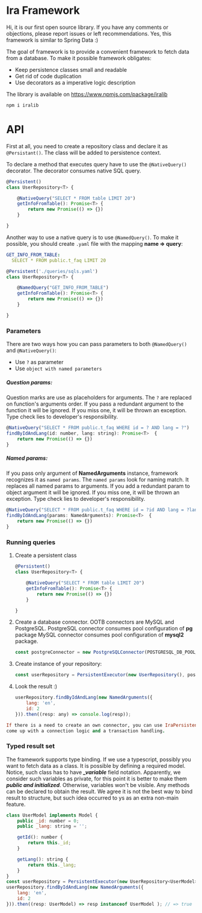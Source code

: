 # Ira Framework

Hi, it is our first open source library. If you have any comments or objections, please report issues or left recommendations. 
Yes, this framework is similar to Spring Data :)

The goal of framework is to provide a convenient framework to fetch data from a database. To make it possible framework obligates:

  - Keep persistence classes small and readable
  - Get rid of code duplication
  - Use decorators as a imperative logic description

The library is available on https://www.npmjs.com/package/iralib
```javascript
npm i iralib
```

# API

First at all, you need to create a repository class and declare it as `@Persistant()`. The class will be added to persistence context.

To declare a method that executes query have to use the `@NativeQuery()` decorator. The decorator consumes native SQL query.

```javascript
@Persistent()
class UserRepository<T> {

    @NativeQuery("SELECT * FROM table LIMIT 20")
    getInfoFromTable(): Promise<T> {
        return new Promise(() => {})
    }

}
```

Another way to use a native query is to use `@NamedQuery()`. 
To make it possible, you should create `.yaml` file with the mapping **name => query**:

```yaml
GET_INFO_FROM_TABLE:
  SELECT * FROM public.t_faq LIMIT 20
```
```javascript
@Persistent('./queries/sqls.yaml')
class UserRepository<T> {

    @NamedQuery("GET_INFO_FROM_TABLE")
    getInfoFromTable(): Promise<T> {
        return new Promise(() => {})
    }

}
```

### Parameters

There are two ways how you can pass parameters to both `@NamedQuery()` and  `@NativeQuery()`:
  - Use `?` as parameter
  - Use `object with named parameters`

##### Question params:

Question marks are use as placeholders for arguments. The `?` are replaced on function's arguments order. 
If you pass a redundant argument to the function it will be ignored. 
If you miss one, it will be thrown an exception. Type check lies to developer's responsibility. 

```javascript
@NativeQuery("SELECT * FROM public.t_faq WHERE id = ? AND lang = ?")
findByIdAndLang(id: number, lang: string): Promise<T>  {
    return new Promise(() => {})
}
```

##### Named params:

If you pass only argument of **NamedArguments** instance, framework recognizes it as `named params`. 
The `named params` look for naming match. It replaces all named params to arguments. 
If you add a redundant param to object argument it will be ignored. If you miss one, it will be thrown an exception. 
Type check lies to developer's responsibility. 

```javascript
@NativeQuery("SELECT * FROM public.t_faq WHERE id = ?id AND lang = ?lang AND lang LIKE ?lang")
findByIdAndLang(params: NamedArguments): Promise<T>  {
    return new Promise(() => {})
}
```

### Running queries
1. Create a persistent class

    ```javascript
    @Persistent()
    class UserRepository<T> {
    
        @NativeQuery("SELECT * FROM table LIMIT 20")
        getInfoFromTable(): Promise<T> {
            return new Promise(() => {})
        }
    
    }
    ```
   
2. Create a database connector. OOTB connectors are MySQL and PostgreSQL.
PostgreSQL connector consumes pool configuration of **pg** package
MySQL connector consumes pool configuration of **mysql2** package.
    ```javascript
    const postgreConnector = new PostgreSQLConnector(POSTGRESQL_DB_POOL_CONNECTION_CONFIGURATION);
    ```

3. Create instance of your repository:
    ```javascript
    const userRepository = PersistentExecutor(new UserRepository(), postgreConnector);
    ```
4. Look the result :)
    ```javascript
    userRepository.findByIdAndLang(new NamedArguments({
        lang: 'en',
        id: 2
    })).then((resp: any) => console.log(resp));
    ```

```ruby
If there is a need to create an own connector, you can use IraPersistentConnector interface to
come up with a connection logic and a transaction handling. 
```

### Typed result set

The framework supports type binding. If we use a typescript, possibly you want to fetch data as a class. 
It is possible by defining a required model. Notice, such class has to have ***_variable*** field notation. 
Apparently, we consider such variables as private, for this point it is better to make them ***public and initialized***. 
Otherwise, variables won't be visible. Any methods can be declared to obtain the result. 
We agree it is not the best way to bind result to structure, but such idea occurred to ys as an extra non-main feature.

```javascript
class UserModel implements Model {
    public _id: number = 0;
    public _lang: string = '';

    getId(): number {
        return this._id;
    }

    getLang(): string {
        return this._lang;
    }
}
const userRepository = PersistentExecutor(new UserRepository<UserModel>(), client, UserModel);
userRepository.findByIdAndLang(new NamedArguments({
    lang: 'en',
    id: 2
})).then((resp: UserModel) => resp instanceof UserModel ); // => true
```
